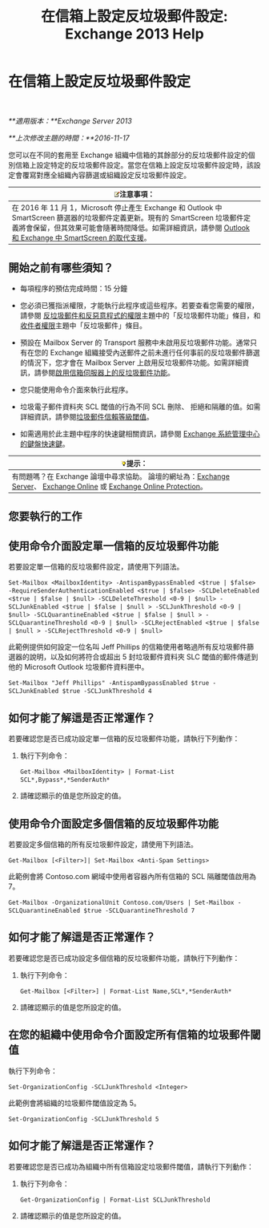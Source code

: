 ﻿---
title: '在信箱上設定反垃圾郵件設定: Exchange 2013 Help'
TOCTitle: 在信箱上設定反垃圾郵件設定
ms:assetid: 868d7fd8-e817-46ba-9b67-edf2f50b9494
ms:mtpsurl: https://technet.microsoft.com/zh-tw/library/Bb123559(v=EXCHG.150)
ms:contentKeyID: 50473626
ms.date: 05/21/2018
mtps_version: v=EXCHG.150
ms.translationtype: MT
---

# 在信箱上設定反垃圾郵件設定

 

_**適用版本：**Exchange Server 2013_

_**上次修改主題的時間：**2016-11-17_

您可以在不同的套用至 Exchange 組織中信箱的其餘部分的反垃圾郵件設定的個別信箱上設定特定的反垃圾郵件設定。當您在信箱上設定反垃圾郵件設定時，該設定會覆寫對應全組織內容篩選或組織設定反垃圾郵件設定。

<table>
<thead>
<tr class="header">
<th><img src="images/Bb124558.note(EXCHG.150).gif" title="注意事項" alt="注意事項" />注意事項：</th>
</tr>
</thead>
<tbody>
<tr class="odd">
<td>在 2016 年 11 月 1，Microsoft 停止產生 Exchange 和 Outlook 中 SmartScreen 篩選器的垃圾郵件定義更新。現有的 SmartScreen 垃圾郵件定義將會保留，但其效果可能會隨著時間降低。如需詳細資訊，請參閱 <a href="https://go.microsoft.com/fwlink/p/?linkid=835894">Outlook 和 Exchange 中 SmartScreen 的取代支援</a>。</td>
</tr>
</tbody>
</table>


## 開始之前有哪些須知？

  - 每項程序的預估完成時間：15 分鐘

  - 您必須已獲指派權限，才能執行此程序或這些程序。若要查看您需要的權限，請參閱 [反垃圾郵件和反惡意程式的權限](anti-spam-and-anti-malware-permissions-exchange-2013-help.md)主題中的「反垃圾郵件功能」條目，和[收件者權限](recipients-permissions-exchange-2013-help.md)主題中「反垃圾郵件」條目。

  - 預設在 Mailbox Server 的 Transport 服務中未啟用反垃圾郵件功能。通常只有在您的 Exchange 組織接受內送郵件之前未進行任何事前的反垃圾郵件篩選的情況下，您才會在 Mailbox Server 上啟用反垃圾郵件功能。如需詳細資訊，請參閱[啟用信箱伺服器上的反垃圾郵件功能](enable-anti-spam-functionality-on-mailbox-servers-exchange-2013-help.md)。

  - 您只能使用命令介面來執行此程序。

  - 垃圾電子郵件資料夾 SCL 閾值的行為不同 SCL 刪除、 拒絕和隔離的值。如需詳細資訊，請參閱[垃圾郵件信賴等級閾值](spam-confidence-level-threshold-exchange-2013-help.md)。

  - 如需適用於此主題中程序的快速鍵相關資訊，請參閱 [Exchange 系統管理中心的鍵盤快速鍵](keyboard-shortcuts-in-the-exchange-admin-center-exchange-online-protection-help.md)。

<table>
<thead>
<tr class="header">
<th><img src="images/Bb124558.tip(EXCHG.150).gif" title="提示" alt="提示" />提示：</th>
</tr>
</thead>
<tbody>
<tr class="odd">
<td>有問題嗎？在 Exchange 論壇中尋求協助。 論壇的網址為：<a href="https://go.microsoft.com/fwlink/p/?linkid=60612">Exchange Server</a>、 <a href="https://go.microsoft.com/fwlink/p/?linkid=267542">Exchange Online</a> 或 <a href="https://go.microsoft.com/fwlink/p/?linkid=285351">Exchange Online Protection</a>。</td>
</tr>
</tbody>
</table>


## 您要執行的工作

## 使用命令介面設定單一信箱的反垃圾郵件功能

若要設定單一信箱的反垃圾郵件設定，請使用下列語法。

    Set-Mailbox <MailboxIdentity> -AntispamBypassEnabled <$true | $false> -RequireSenderAuthenticationEnabled <$true | $false> -SCLDeleteEnabled <$true | $false | $null> -SCLDeleteThreshold <0-9 | $null> -SCLJunkEnabled <$true | $false | $null > -SCLJunkThreshold <0-9 | $null> -SCLQuarantineEnabled <$true | $false | $null > -SCLQuarantineThreshold <0-9 | $null> -SCLRejectEnabled <$true | $false | $null > -SCLRejectThreshold <0-9 | $null>

此範例提供如何設定一位名叫 Jeff Phillips 的信箱使用者略過所有反垃圾郵件篩選器的說明，以及如何將符合或超出 5 封垃圾郵件資料夾 SLC 閾值的郵件傳遞到他的 Microsoft Outlook 垃圾郵件資料匣中。

    Set-Mailbox "Jeff Phillips" -AntispamBypassEnabled $true -SCLJunkEnabled $true -SCLJunkThreshold 4

## 如何才能了解這是否正常運作？

若要確認您是否已成功設定單一信箱的反垃圾郵件功能，請執行下列動作：

1.  執行下列命令：
    
        Get-Mailbox <MailboxIdentity> | Format-List SCL*,Bypass*,*SenderAuth*

2.  請確認顯示的值是您所設定的值。

## 使用命令介面設定多個信箱的反垃圾郵件功能

若要設定多個信箱的所有反垃圾郵件設定，請使用下列語法。

    Get-Mailbox [<Filter>]| Set-Mailbox <Anti-Spam Settings>

此範例會將 Contoso.com 網域中使用者容器內所有信箱的 SCL 隔離閾值啟用為 7。

    Get-Mailbox -OrganizationalUnit Contoso.com/Users | Set-Mailbox -SCLQuarantineEnabled $true -SCLQuarantineThreshold 7

## 如何才能了解這是否正常運作？

若要確認您是否已成功設定多個信箱的反垃圾郵件功能，請執行下列動作：

1.  執行下列命令：
    
        Get-Mailbox [<Filter>] | Format-List Name,SCL*,*SenderAuth*

2.  請確認顯示的值是您所設定的值。

## 在您的組織中使用命令介面設定所有信箱的垃圾郵件閾值

執行下列命令：

    Set-OrganizationConfig -SCLJunkThreshold <Integer>

此範例會將組織的垃圾郵件閾值設定為 5。

    Set-OrganizationConfig -SCLJunkThreshold 5

## 如何才能了解這是否正常運作？

若要確認您是否已成功為組織中所有信箱設定垃圾郵件閾值，請執行下列動作：

1.  執行下列命令：
    
        Get-OrganizationConfig | Format-List SCLJunkThreshold

2.  請確認顯示的值是您所設定的值。

